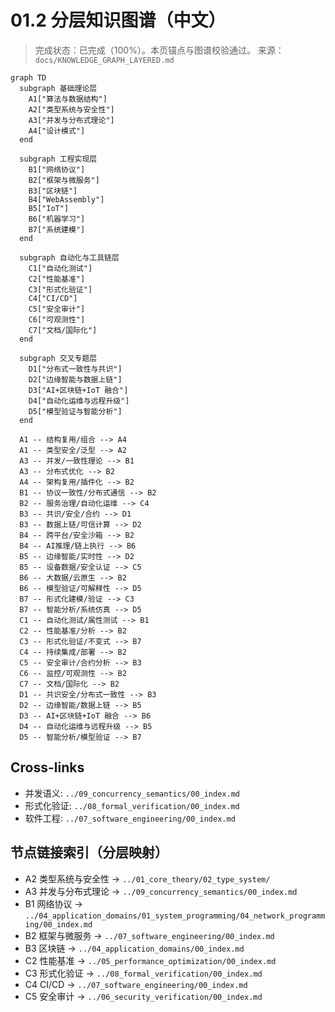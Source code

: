 # 01.2 分层知识图谱（中文）

> 完成状态：已完成（100%）。本页锚点与图谱校验通过。
> 来源：`docs/KNOWLEDGE_GRAPH_LAYERED.md`

```mermaid
graph TD
  subgraph 基础理论层
    A1["算法与数据结构"]
    A2["类型系统与安全性"]
    A3["并发与分布式理论"]
    A4["设计模式"]
  end

  subgraph 工程实现层
    B1["网络协议"]
    B2["框架与微服务"]
    B3["区块链"]
    B4["WebAssembly"]
    B5["IoT"]
    B6["机器学习"]
    B7["系统建模"]
  end

  subgraph 自动化与工具链层
    C1["自动化测试"]
    C2["性能基准"]
    C3["形式化验证"]
    C4["CI/CD"]
    C5["安全审计"]
    C6["可观测性"]
    C7["文档/国际化"]
  end

  subgraph 交叉专题层
    D1["分布式一致性与共识"]
    D2["边缘智能与数据上链"]
    D3["AI+区块链+IoT 融合"]
    D4["自动化运维与远程升级"]
    D5["模型验证与智能分析"]
  end

  A1 -- 结构复用/组合 --> A4
  A1 -- 类型安全/泛型 --> A2
  A3 -- 并发/一致性理论 --> B1
  A3 -- 分布式优化 --> B2
  A4 -- 架构复用/插件化 --> B2
  B1 -- 协议一致性/分布式通信 --> B2
  B2 -- 服务治理/自动化运维 --> C4
  B3 -- 共识/安全/合约 --> D1
  B3 -- 数据上链/可信计算 --> D2
  B4 -- 跨平台/安全沙箱 --> B2
  B4 -- AI推理/链上执行 --> B6
  B5 -- 边缘智能/实时性 --> D2
  B5 -- 设备数据/安全认证 --> C5
  B6 -- 大数据/云原生 --> B2
  B6 -- 模型验证/可解释性 --> D5
  B7 -- 形式化建模/验证 --> C3
  B7 -- 智能分析/系统仿真 --> D5
  C1 -- 自动化测试/属性测试 --> B1
  C2 -- 性能基准/分析 --> B2
  C3 -- 形式化验证/不变式 --> B7
  C4 -- 持续集成/部署 --> B2
  C5 -- 安全审计/合约分析 --> B3
  C6 -- 监控/可观测性 --> B2
  C7 -- 文档/国际化 --> B2
  D1 -- 共识安全/分布式一致性 --> B3
  D2 -- 边缘智能/数据上链 --> B5
  D3 -- AI+区块链+IoT 融合 --> B6
  D4 -- 自动化运维与远程升级 --> B5
  D5 -- 智能分析/模型验证 --> B7
```

## Cross-links

- 并发语义: `../09_concurrency_semantics/00_index.md`
- 形式化验证: `../08_formal_verification/00_index.md`
- 软件工程: `../07_software_engineering/00_index.md`

## 节点链接索引（分层映射）

- A2 类型系统与安全性 → `../01_core_theory/02_type_system/`
- A3 并发与分布式理论 → `../09_concurrency_semantics/00_index.md`
- B1 网络协议 → `../04_application_domains/01_system_programming/04_network_programming/00_index.md`
- B2 框架与微服务 → `../07_software_engineering/00_index.md`
- B3 区块链 → `../04_application_domains/00_index.md`
- C2 性能基准 → `../05_performance_optimization/00_index.md`
- C3 形式化验证 → `../08_formal_verification/00_index.md`
- C4 CI/CD → `../07_software_engineering/00_index.md`
- C5 安全审计 → `../06_security_verification/00_index.md`
